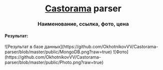 <h1 align="center"> <a href="https://www.castorama.ru/" target="_blank">Castorama</a> parser </h1>
<h3 align="center">Наименование, ссылка, фото, цена</h3>
<h4 align="left">Результат:</h4>
![Результат в базе данных](https://github.com/OkhotnikovVV/Castorama-parser/blob/master/public/MongoDB.png?raw=true)
![Фото](https://github.com/OkhotnikovVV/Castorama-parser/blob/master/public/Photo.png?raw=true)